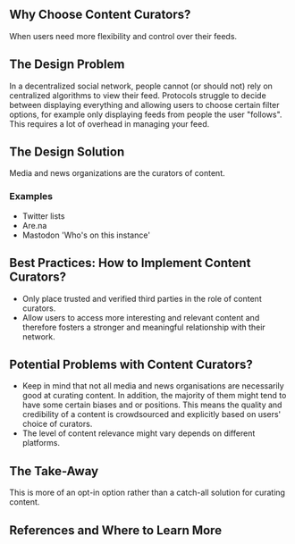## Why Choose Content Curators? 

When users need more flexibility and control over their feeds.  

## The Design Problem 

In a decentralized social network, people cannot (or should not) rely on centralized algorithms to view their feed. Protocols struggle to decide between
displaying everything and allowing users to choose certain filter options, for example only displaying feeds from people the user "follows". This requires 
a lot of overhead in managing your feed.

## The Design Solution 

Media and news organizations are the curators of content.

### Examples 

- Twitter lists 
- Are.na 
- Mastodon 'Who's on this instance' 


## Best Practices: How to Implement Content Curators? 
- Only place trusted and verified third parties in the role of content curators. 
- Allow users to access more interesting and relevant content and therefore fosters a stronger and meaningful relationship with their network.


## Potential Problems with Content Curators?
- Keep in mind that not all media and news organisations are necessarily good at curating content. In addition, the majority of them might tend to have some certain biases and or positions. This means the quality and credibility of a content is crowdsourced and explicitly based on users' choice of curators. 
- The level of content relevance might vary depends on different platforms.  

## The Take-Away

This is more of an opt-in option rather than a catch-all solution for curating content. 

## References and Where to Learn More 
